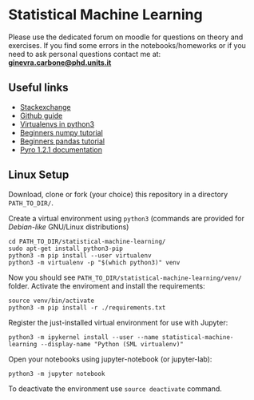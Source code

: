 # Statistical Machine Learning

Please use the dedicated forum on moodle for questions on theory and exercises.
If you find some errors in the notebooks/homeworks or if you need to ask personal questions contact me at: **ginevra.carbone@phd.units.it**

## Useful links

- [Stackexchange](https://stackexchange.com/)
- [Github guide](https://guides.github.com/activities/hello-world/)
- [Virtualenvs in python3](https://docs.python.org/3/library/venv.html)
- [Beginners numpy tutorial](http://cs231n.github.io/python-numpy-tutorial/)
- [Beginners pandas tutorial](https://www.learndatasci.com/tutorials/python-pandas-tutorial-complete-introduction-for-beginners/)
- [Pyro 1.2.1 documentation](http://docs.pyro.ai/en/1.2.1/)

## Linux Setup

Download, clone or fork (your choice) this repository in a directory `PATH_TO_DIR/`.

Create a virtual environment using `python3` (commands are provided for *Debian-like* GNU/Linux distributions)
```
cd PATH_TO_DIR/statistical-machine-learning/
sudo apt-get install python3-pip
python3 -m pip install --user virtualenv
python3 -m virtualenv -p "$(which python3)" venv
```

Now you should see `PATH_TO_DIR/statistical-machine-learning/venv/` folder.
Activate the enviroment and install the requirements:
```
source venv/bin/activate
python3 -m pip install -r ./requirements.txt 
```

Register the just-installed virtual environment for use with Jupyter:
```
python3 -m ipykernel install --user --name statistical-machine-learning --display-name "Python (SML virtualenv)"
```

Open your notebooks using jupyter-notebook (or jupyter-lab):
```
python3 -m jupyter notebook
```

To deactivate the environment use `source deactivate` command.
